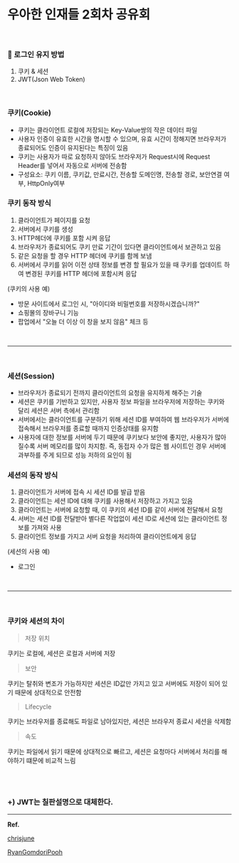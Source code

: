 # 우아한 인재들 2회차 공유회

<br/>

### 📍 로그인 유지 방법
1. 쿠키 & 세션
2. JWT(Json Web Token)

<br/>

### 쿠키(Cookie)
- 쿠키는 클라이언트 로컬에 저장되는 Key-Value쌍의 작은 데이터 파일 
- 사용자 인증이 유효한 시간을 명시할 수 있으며, 유효 시간이 정해지면 브라우저가 종료되어도 인증이 유지된다는 특징이 있음
- 쿠키는 사용자가 따로 요청하지 않아도 브라우저가 Request시에 Request Header를 넣어서 자동으로 서버에 전송함
- 구성요소: 쿠키 이름, 쿠키값, 만료시간, 전송할 도메인명, 전송할 경로, 보안연결 여부, HttpOnly여부

### 쿠키 동작 방식
1. 클라이언트가 페이지를 요청
2. 서버에서 쿠키를 생성
3. HTTP헤더에 쿠키를 포함 시켜 응답
4. 브라우저가 종료되어도 쿠키 만료 기간이 있다면 클라이언트에서 보관하고 있음
5. 같은 요청을 할 경우 HTTP 헤더에 쿠키를 함께 보냄
6. 서버에서 쿠키를 읽어 이전 상태 정보를 변경 할 필요가 있을 때 쿠키를 업데이트 하여 변경된 쿠키를 HTTP 헤더에 포함시켜 응답

(쿠키의 사용 예)
- 방문 사이트에서 로그인 시, "아이디와 비밀번호를 저장하시겠습니까?"
- 쇼핑몰의 장바구니 기능
- 팝업에서 "오늘 더 이상 이 창을 보지 않음" 체크 등

<br/>

----
<br/>

### 세션(Session)
- 브라우저가 종료되기 전까지 클라이언트의 요청을 유지하게 해주는 기술 
- 세션은 쿠키를 기반하고 있지만, 사용자 정보 파일을 브라우저에 저장하는 쿠키와 달리 세션은 서버 측에서 관리함
- 서버에서는 클라이언트를 구분하기 위해 세션 ID를 부여하여 웹 브라우저가 서버에 접속해서 브라우저를 종료할 때까지 인증상태를 유지함
- 사용자에 대한 정보를 서버에 두기 때문에 쿠키보다 보안에 좋지만, 사용자가 많아질수록 서버 메모리를 많이 차지함. 즉, 동접자 수가 많은 웹 사이트인 경우 서버에 과부하를 주게 되므로 성능 저하의 요인이 됨

### 세션의 동작 방식
1. 클라이언트가 서버에 접속 시 세션 ID를 발급 받음
2. 클라이언트는 세션 ID에 대해 쿠키를 사용해서 저장하고 가지고 있음
3. 클라이언트는 서버에 요청할 때, 이 쿠키의 세션 ID를 같이 서버에 전달해서 요청
4. 서버는 세션 ID를 전달받아 별다른 작업없이 세션 ID로 세션에 있는 클라이언트 정보를 가져와 사용
5. 클라이언트 정보를 가지고 서버 요청을 처리하여 클라이언트에게 응답

(세션의 사용 예)
- 로그인

<br/>

---
<br/>

### 쿠키와 세션의 차이 

> 저장 위치

쿠키는 로컬에, 세션은 로컬과 서버에 저장 

> 보안

쿠키는 탈취와 변조가 가능하지만 세션은 ID값만 가지고 있고 서버에도 저장이 되어 있기 때문에 상대적으로 안전함

> Lifecycle

쿠키는 브라우저를 종료해도 파일로 남아있지만, 세션은 브라우저 종료시 세션을 삭제함

> 속도

쿠키는 파일에서 읽기 때문에 상대적으로 빠르고, 세션은 요청마다 서버에서 처리를 해야하기 떄문에 비교적 느림

<br/>
<br/>

### +) JWT는 칠판설명으로 대체한다. 

----
**Ref.**
<br/>

[chrisjune](https://chrisjune-13837.medium.com/web-%EC%BF%A0%ED%82%A4-%EC%84%B8%EC%85%98%EC%9D%B4%EB%9E%80-aa6bcb327582)

[RyanGomdoriPooh](https://interconnection.tistory.com/74)